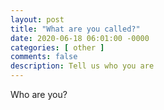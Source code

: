 ```yaml
---
layout: post
title: "What are you called?"
date: 2020-06-18 06:01:00 -0000
categories: [ other ]
comments: false
description: Tell us who you are
---
```

Who are you?
